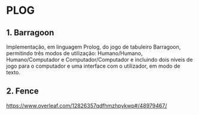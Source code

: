 # PLOG

## 1. Barragoon
Implementação, em linguagem Prolog, do jogo de tabuleiro Barragoon, permitindo três modos de utilização: Humano/Humano, Humano/Computador e Computador/Computador e incluindo dois níveis de jogo para o computador e uma interface com o utilizador, em modo de texto.

## 2. Fence
https://www.overleaf.com/12826357qdfhmzhpykwp#/48979467/
